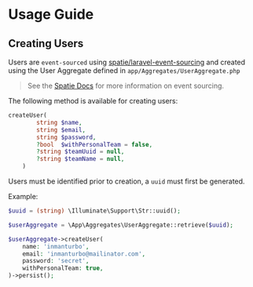 # Usage Guide

## Creating Users

Users are `event-sourced` using [spatie/laravel-event-sourcing](https://github.com/spatie/laravel-event-sourcing) and created using the User Aggregate defined in `app/Aggregates/UserAggregate.php`

> See the [Spatie Docs](https://spatie.be/docs/laravel-event-sourcing/v7/introduction) for more information on event sourcing.

The following method is available for creating users:

```php
createUser(
        string $name,
        string $email,
        string $password,
        ?bool  $withPersonalTeam = false,
        ?string $teamUuid = null,
        ?string $teamName = null,
    )
```

Users must be identified prior to creation, a  `uuid` must first be generated.  

Example:

```php
$uuid = (string) \Illuminate\Support\Str::uuid();

$userAggregate = \App\Aggregates\UserAggregate::retrieve($uuid);

$userAggregate->createUser(
    name: 'inmanturbo',
    email: 'inmanturbo@mailinator.com',
    password: 'secret',
    withPersonalTeam: true,
)->persist();
```
